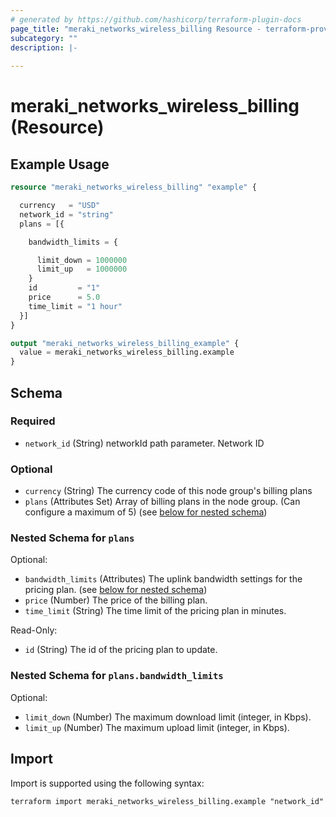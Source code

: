 ```yaml
---
# generated by https://github.com/hashicorp/terraform-plugin-docs
page_title: "meraki_networks_wireless_billing Resource - terraform-provider-meraki"
subcategory: ""
description: |-
  
---
```


# meraki_networks_wireless_billing (Resource)



## Example Usage

```terraform
resource "meraki_networks_wireless_billing" "example" {

  currency   = "USD"
  network_id = "string"
  plans = [{

    bandwidth_limits = {

      limit_down = 1000000
      limit_up   = 1000000
    }
    id         = "1"
    price      = 5.0
    time_limit = "1 hour"
  }]
}

output "meraki_networks_wireless_billing_example" {
  value = meraki_networks_wireless_billing.example
}
```

<!-- schema generated by tfplugindocs -->
## Schema

### Required

- `network_id` (String) networkId path parameter. Network ID

### Optional

- `currency` (String) The currency code of this node group's billing plans
- `plans` (Attributes Set) Array of billing plans in the node group. (Can configure a maximum of 5) (see [below for nested schema](#nestedatt--plans))

<a id="nestedatt--plans"></a>
### Nested Schema for `plans`

Optional:

- `bandwidth_limits` (Attributes) The uplink bandwidth settings for the pricing plan. (see [below for nested schema](#nestedatt--plans--bandwidth_limits))
- `price` (Number) The price of the billing plan.
- `time_limit` (String) The time limit of the pricing plan in minutes.

Read-Only:

- `id` (String) The id of the pricing plan to update.

<a id="nestedatt--plans--bandwidth_limits"></a>
### Nested Schema for `plans.bandwidth_limits`

Optional:

- `limit_down` (Number) The maximum download limit (integer, in Kbps).
- `limit_up` (Number) The maximum upload limit (integer, in Kbps).

## Import

Import is supported using the following syntax:

```shell
terraform import meraki_networks_wireless_billing.example "network_id"
```

